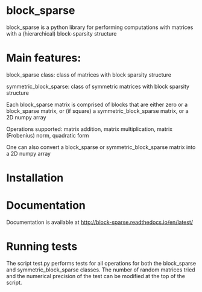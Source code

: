 # block_sparse
block_sparse is a python library for performing computations with 
matrices with a (hierarchical) block-sparsity structure

# Main features:

block_sparse class: class of matrices with block sparsity structure

symmetric_block_sparse: class of symmetric matrices with block sparsity structure

Each block_sparse matrix is comprised of blocks that are either zero or a block_sparse matrix, 
or (if square) a symmetric_block_sparse matrix, or a 2D numpy array

Operations supported: matrix addition, matrix multiplication, matrix (Frobenius) norm,
quadratic form

One can also convert a block_sparse or symmetric_block_sparse matrix into a 2D numpy array

# Installation
    
# Documentation

Documentation is available at http://block-sparse.readthedocs.io/en/latest/
    
# Running tests

The script test.py performs tests for all operations for both the block_sparse
and symmetric_block_sparse classes. The number of random matrices tried 
and the numerical precision of the test can be modified at the top of the script. 